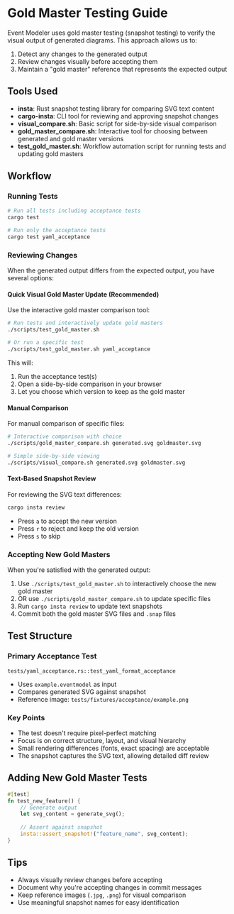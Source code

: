# Gold Master Testing Guide

Event Modeler uses gold master testing (snapshot testing) to verify the visual output of generated diagrams. This approach allows us to:

1. Detect any changes to the generated output
2. Review changes visually before accepting them
3. Maintain a "gold master" reference that represents the expected output

## Tools Used

- **insta**: Rust snapshot testing library for comparing SVG text content
- **cargo-insta**: CLI tool for reviewing and approving snapshot changes
- **visual_compare.sh**: Basic script for side-by-side visual comparison
- **gold_master_compare.sh**: Interactive tool for choosing between generated and gold master versions
- **test_gold_master.sh**: Workflow automation script for running tests and updating gold masters

## Workflow

### Running Tests

```bash
# Run all tests including acceptance tests
cargo test

# Run only the acceptance tests
cargo test yaml_acceptance
```

### Reviewing Changes

When the generated output differs from the expected output, you have several options:

#### Quick Visual Gold Master Update (Recommended)

Use the interactive gold master comparison tool:

```bash
# Run tests and interactively update gold masters
./scripts/test_gold_master.sh

# Or run a specific test
./scripts/test_gold_master.sh yaml_acceptance
```

This will:
1. Run the acceptance test(s)
2. Open a side-by-side comparison in your browser
3. Let you choose which version to keep as the gold master

#### Manual Comparison

For manual comparison of specific files:

```bash
# Interactive comparison with choice
./scripts/gold_master_compare.sh generated.svg goldmaster.svg

# Simple side-by-side viewing
./scripts/visual_compare.sh generated.svg goldmaster.svg
```

#### Text-Based Snapshot Review

For reviewing the SVG text differences:

```bash
cargo insta review
```
- Press `a` to accept the new version
- Press `r` to reject and keep the old version
- Press `s` to skip

### Accepting New Gold Masters

When you're satisfied with the generated output:

1. Use `./scripts/test_gold_master.sh` to interactively choose the new gold master
2. OR use `./scripts/gold_master_compare.sh` to update specific files
3. Run `cargo insta review` to update text snapshots
4. Commit both the gold master SVG files and `.snap` files

## Test Structure

### Primary Acceptance Test

`tests/yaml_acceptance.rs::test_yaml_format_acceptance`
- Uses `example.eventmodel` as input
- Compares generated SVG against snapshot
- Reference image: `tests/fixtures/acceptance/example.png`

### Key Points

- The test doesn't require pixel-perfect matching
- Focus is on correct structure, layout, and visual hierarchy
- Small rendering differences (fonts, exact spacing) are acceptable
- The snapshot captures the SVG text, allowing detailed diff review

## Adding New Gold Master Tests

```rust
#[test]
fn test_new_feature() {
    // Generate output
    let svg_content = generate_svg();
    
    // Assert against snapshot
    insta::assert_snapshot!("feature_name", svg_content);
}
```

## Tips

- Always visually review changes before accepting
- Document why you're accepting changes in commit messages
- Keep reference images (`.jpg`, `.png`) for visual comparison
- Use meaningful snapshot names for easy identification